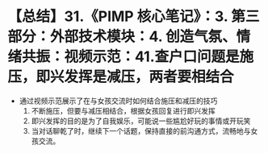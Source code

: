 # 【总结】31.《PIMP 核心笔记》：3. 第三部分：外部技术模块：4. 创造气氛、情绪共振：视频示范：41.查户口问题是施压，即兴发挥是减压，两者要相结合

-   通过视频示范展示了在与女孩交流时如何结合施压和减压的技巧
    1.  不断施压，但要与减压相结合，根据女孩回复进行即兴发挥
    2.  即兴发挥的目的是为了自我娱乐，可能说一些尴尬好玩的事情或开玩笑
    3.  当对话聊乾了时，继续下一个话题，保持直接的前沟通方式，流畅地与女孩交流。